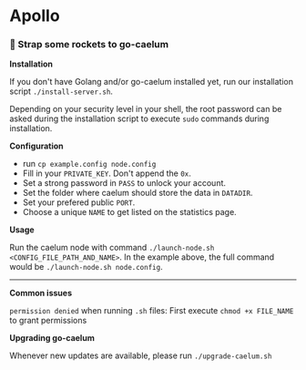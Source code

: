 # Apollo

### :rocket: Strap some rockets to go-caelum

**Installation**

If you don't have Golang and/or go-caelum installed yet, run our installation script `./install-server.sh`.

Depending on your security level in your shell, the root password can be asked during the installation script to execute `sudo` commands during installation.

**Configuration**

  - run `cp example.config node.config`
  - Fill in your `PRIVATE_KEY`. Don't append the `0x`.
  - Set a strong password in `PASS` to unlock your account.
  - Set the folder where caelum should store the data in `DATADIR`.
  - Set your prefered public `PORT`.
  - Choose a unique `NAME` to get listed on the statistics page.

**Usage**

Run the caelum node with command `./launch-node.sh <CONFIG_FILE_PATH_AND_NAME>`.
In the example above, the full command would be `./launch-node.sh node.config`.

---

**Common issues**

`permission denied` when running `.sh` files: First execute `chmod +x FILE_NAME` to grant permissions

**Upgrading go-caelum**

Whenever new updates are available, please run `./upgrade-caelum.sh`
